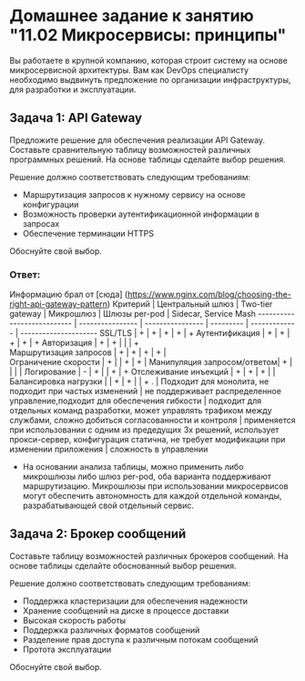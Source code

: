 
# Домашнее задание к занятию "11.02 Микросервисы: принципы"

Вы работаете в крупной компанию, которая строит систему на основе микросервисной архитектуры.
Вам как DevOps специалисту необходимо выдвинуть предложение по организации инфраструктуры, для разработки и эксплуатации.

## Задача 1: API Gateway 

Предложите решение для обеспечения реализации API Gateway. Составьте сравнительную таблицу возможностей различных программных решений. На основе таблицы сделайте выбор решения.

Решение должно соответствовать следующим требованиям:
- Маршрутизация запросов к нужному сервису на основе конфигурации
- Возможность проверки аутентификационной информации в запросах
- Обеспечение терминации HTTPS

Обоснуйте свой выбор.

### Ответ:
Информацию брал от [сюда] (https://www.nginx.com/blog/choosing-the-right-api-gateway-pattern)
Критерий                    | Центральный шлюз | Two-tier gateway | Микрошлюз | Шлюзы per-pod | Sidecar, Service Mash
--------------------------- | ---------------- | ---------------- | --------- | ------------- | --------------------- 
SSL/TLS	                    |         +	       |         +	      |     +	  |       +	      |            +
Аутентификация              |         +	       |         +	      |     +	  |       +	      |            +
Авторизация	                |         +	       |         +		  |           |               |            +          
Маршрутизация запросов      |         +	       |         +	      |     +	  |       +	      |           
Ограничение скорости        |         +	       |	     	      |     +	  |       +       |
Манипуляция запросом/ответом|         +        |			      |           |               |
Логирование             	|         -        |         +		  |     	  |       +       |            +
Отслеживание инъекций		|         +        | 		 +        |     +     |               | 
Балансировка нагрузки		|         	       |         +		  |     +     |               |            +
.                           | Подходит для монолита, не подходит при частых изменений | не поддерживает распределенное управление,подходит для обеспечения гибкости | подходит для отдельных команд разработки, может управлять трафиком между службами, сложно добиться согласованности и контроля  | применяется при использовании с одним из предедущих 3х решений, использует прокси-сервер, конфигурация статична, не требует модификации при изменении приложения | сложность в управлении
- На основании анализа таблицы, можно применить либо микрошлюзы либо шлюз per-pod, оба варианта поддерживают маршрутизацию. Микрошлюзы при использовании микросервисов могут обеспечить автономность для каждой отдельной команды, разрабатывающей свой отдельный сервис.

## Задача 2: Брокер сообщений

Составьте таблицу возможностей различных брокеров сообщений. На основе таблицы сделайте обоснованный выбор решения.

Решение должно соответствовать следующим требованиям:
- Поддержка кластеризации для обеспечения надежности
- Хранение сообщений на диске в процессе доставки
- Высокая скорость работы
- Поддержка различных форматов сообщений
- Разделение прав доступа к различным потокам сообщений
- Протота эксплуатации

Обоснуйте свой выбор.

